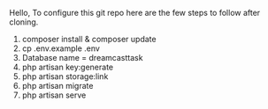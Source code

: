 Hello,
To configure this git repo here are the few steps to follow after cloning.

1) composer install & composer update
2) cp .env.example .env
3) Database name = dreamcasttask
4) php artisan key:generate
5) php artisan storage:link
6) php artisan migrate
7) php artisan serve
